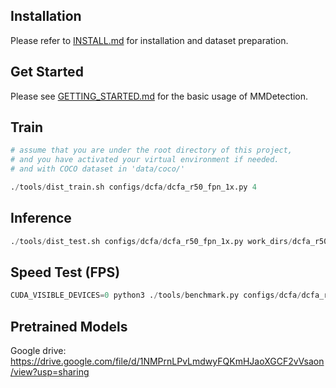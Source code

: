 ## Installation

Please refer to [INSTALL.md](docs/INSTALL.md) for installation and dataset preparation.

## Get Started

Please see [GETTING_STARTED.md](docs/GETTING_STARTED.md) for the basic usage of MMDetection.

## Train

```python
# assume that you are under the root directory of this project,
# and you have activated your virtual environment if needed.
# and with COCO dataset in 'data/coco/'

./tools/dist_train.sh configs/dcfa/dcfa_r50_fpn_1x.py 4
```

## Inference

```python
./tools/dist_test.sh configs/dcfa/dcfa_r50_fpn_1x.py work_dirs/dcfa_r50_fpn_1x/latest.pth  4 --eval bbox
```

## Speed Test (FPS)

```python
CUDA_VISIBLE_DEVICES=0 python3 ./tools/benchmark.py configs/dcfa/dcfa_r50_fpn_1x.py work_dirs/dcfa_r50_fpn_1x/latest.pth
```

## Pretrained Models

Google drive: https://drive.google.com/file/d/1NMPrnLPvLmdwyFQKmHJaoXGCF2vVsaon/view?usp=sharing
